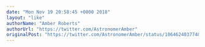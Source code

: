 ```yaml
---
date: "Mon Nov 19 20:58:45 +0000 2018"
layout: "like"
authorName: "Amber Roberts"
authorUrl: "https://twitter.com/AstronomerAmber"
originalPost: "https://twitter.com/AstronomerAmber/status/1064624037748342784"
---
```

